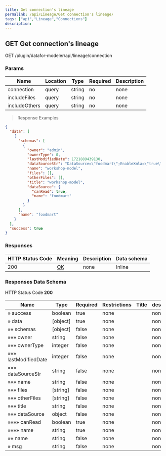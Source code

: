 ```yaml
---
title: Get connection's lineage
permalink: /api/Lineage/Get connection's lineage/
tags: ["api","Lineage","Connections"]
description: 
---
```


## GET Get connection's lineage

GET /plugin/datafor-modeler/api/lineage/connection

### Params

|Name|Location|Type|Required|Description|
|---|---|---|---|---|
|connection|query|string| no |none|
|includeFiles|query|string| no |none|
|includeOthers|query|string| no |none|

> Response Examples

```json
{
  "data": [
    {
      "schemas": [
        {
          "owner": "admin",
          "ownerType": 0,
          "lastModifiedDate": 1721889439130,
          "dataSourceStr": "DataSource=\"foodmart\";EnableXmla=\"true\";Provider=\"mondrian\";",
          "name": "workshop-model",
          "files": [],
          "otherFiles": [],
          "title": "workshop-model",
          "dataSource": {
            "canRead": true,
            "name": "foodmart"
          }
        }
      ],
      "name": "foodmart"
    }
  ],
  "success": true
}
```

### Responses

|HTTP Status Code |Meaning|Description|Data schema|
|---|---|---|---|
|200|[OK](https://tools.ietf.org/html/rfc7231#section-6.3.1)|none|Inline|

### Responses Data Schema

HTTP Status Code **200**

|Name|Type|Required|Restrictions|Title|description|
|---|---|---|---|---|---|
|» success|boolean|true|none||none|
|» data|[object]|true|none||none|
|»» schemas|[object]|false|none||none|
|»»» owner|string|false|none||none|
|»»» ownerType|integer|false|none||none|
|»»» lastModifiedDate|integer|false|none||none|
|»»» dataSourceStr|string|false|none||none|
|»»» name|string|false|none||none|
|»»» files|[string]|false|none||none|
|»»» otherFiles|[string]|false|none||none|
|»»» title|string|false|none||none|
|»»» dataSource|object|false|none||none|
|»»»» canRead|boolean|true|none||none|
|»»»» name|string|true|none||none|
|»» name|string|false|none||none|
|» msg|string|false|none||none|